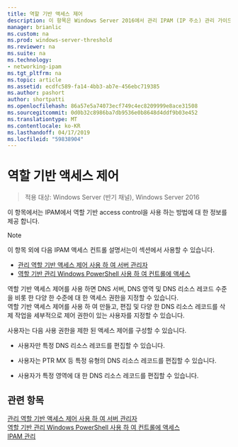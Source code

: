 ```yaml
---
title: 역할 기반 액세스 제어
description: 이 항목은 Windows Server 2016에서 관리 IPAM (IP 주소) 관리 가이드의 일부입니다.
manager: brianlic
ms.custom: na
ms.prod: windows-server-threshold
ms.reviewer: na
ms.suite: na
ms.technology:
- networking-ipam
ms.tgt_pltfrm: na
ms.topic: article
ms.assetid: ecdfc589-fa14-4bb3-ab7e-456ebc719385
ms.author: pashort
author: shortpatti
ms.openlocfilehash: 86a57e5a74073ecf749c4ec8209999e8ace31508
ms.sourcegitcommit: 0d0b32c8986ba7db9536e0b8648d4ddf9b03e452
ms.translationtype: MT
ms.contentlocale: ko-KR
ms.lasthandoff: 04/17/2019
ms.locfileid: "59838904"
---
```

# <a name="role-based-access-control"></a>역할 기반 액세스 제어

>적용 대상: Windows Server (반기 채널), Windows Server 2016

이 항목에서는 IPAM에서 역할 기반 access control을 사용 하는 방법에 대 한 정보를 제공 합니다.  
  
> [!NOTE]  
> 이 항목 외에 다음 IPAM 액세스 컨트롤 설명서는이 섹션에서 사용할 수 있습니다.  
>   
> -   [관리 역할 기반 액세스 제어 사용 하 여 서버 관리자](../../technologies/ipam/Manage-Role-Based-Access-Control-with-Server-Manager.md)  
> -   [역할 기반 관리 Windows PowerShell 사용 하 여 컨트롤에 액세스](../../technologies/ipam/Manage-Role-Based-Access-Control-with-Windows-PowerShell.md)  
  
역할 기반 액세스 제어를 사용 하면 DNS 서버, DNS 영역 및 DNS 리소스 레코드 수준을 비롯 한 다양 한 수준에 대 한 액세스 권한을 지정할 수 있습니다.  
역할 기반 액세스 제어를 사용 하 여 만들고, 편집 및 다양 한 DNS 리소스 레코드를 삭제 작업을 세부적으로 제어 권한이 있는 사용자를 지정할 수 있습니다.  
  
사용자는 다음 사용 권한을 제한 된 액세스 제어를 구성할 수 있습니다.  
  
-   사용자만 특정 DNS 리소스 레코드를 편집할 수 있습니다.  
  
-   사용자는 PTR MX 등 특정 유형의 DNS 리소스 레코드를 편집할 수 있습니다.  
  
-   사용자가 특정 영역에 대 한 DNS 리소스 레코드를 편집할 수 있습니다.  
  
## <a name="see-also"></a>관련 항목  
[관리 역할 기반 액세스 제어 사용 하 여 서버 관리자](../../technologies/ipam/Manage-Role-Based-Access-Control-with-Server-Manager.md)  
[역할 기반 관리 Windows PowerShell 사용 하 여 컨트롤에 액세스](../../technologies/ipam/Manage-Role-Based-Access-Control-with-Windows-PowerShell.md)  
[IPAM 관리](Manage-IPAM.md)  
  



